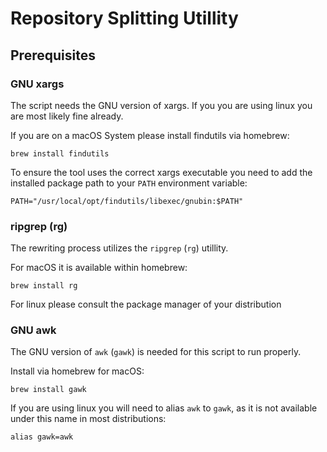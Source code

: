 # Repository Splitting Utillity

## Prerequisites

### GNU xargs

The script needs the GNU version of xargs. If you you are using linux you are most likely fine already.

If you are on a macOS System please install findutils via homebrew:

```
brew install findutils
```

To ensure the tool uses the correct xargs executable you need to add the installed package path to your
`PATH` environment variable:

```
PATH="/usr/local/opt/findutils/libexec/gnubin:$PATH"
```

### ripgrep (rg)

The rewriting process utilizes the `ripgrep` (`rg`) utillity.

For macOS it is available within homebrew:

```
brew install rg
```

For linux please consult the package manager of your distribution

### GNU awk

The GNU version of `awk` (`gawk`) is needed for this script to run properly.

Install via homebrew for macOS:

`brew install gawk`

If you are using linux you will need to alias `awk` to `gawk`, as it is not available under this name
in most distributions:

`alias gawk=awk`
